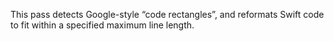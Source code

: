 This pass detects Google-style “code rectangles”, and reformats Swift code to fit within a specified maximum line length.
